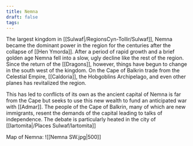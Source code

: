 ```yaml
---
title: Nemna
draft: false
tags:
---
```

The largest kingdom in [[Sulwaf|/RegionsCyn-Tollir/Sulwaf]], Nemna became the dominant power in the region for the centuries after the collapse of [[Hen Ymorda]]. After a period of rapid growth and a brief golden age Nemna fell into a slow, ugly decline like the rest of the region. Since the return of the [[Dragons]], however, things have begun to change in the south west of the kingdom. On the Cape of Balkrin trade from the Celestial Empire, [[Caldoria]], the Hobgoblins Archipelago, and even other planes has revitalized the region. 

This has led to conflicts of its own as the ancient capital of Nemna is far from the Cape but seeks to use this new wealth to fund an anticipated war with [[Admar]]. The people of the Cape of Balkrin, many of which are new immigrants, resent the demands of the capital leading to talks of independence. The debate is particularly heated in the city of [[Iartomita|/Places Sulwaf/Iartomita]]

Map of Nemna: 
![[Nemna SW.jpg|500]]
